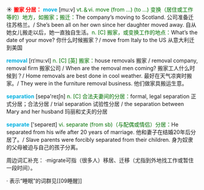 ☀ <font color="red">**搬家 分居：**</font>
<font color="sky blue">**move**</font> [mu:v] 
<font color="rgb(227, 108, 9)">vt.＆vi. move (from ...) (to ...) 变换（居住或工作等的）地方，如搬家；搬迁：</font>The company’s moving to Scotland. 公司准备迁往苏格兰。/ She’s been all on her own since her daughter moved away. 自从她女儿搬走以后，她一直独自生活。<font color="rgb(227, 108, 9)">n. [C] 搬家，或变换工作的地点：</font>What’s the date of your move? 你什么时候搬家？/ move from Italy to the US 从意大利迁到美国
           
<font color="sky blue">**removal**</font> [rɪˈmu:vl]
<font color="rgb(227, 108, 9)">n. [C] [英] 搬家：</font>house removals 搬家 / removal company, removal firm 搬家公司 / When are the removal men coming? 搬家工人什么时候到？/ Home removals are best done in cool weather. 最好在天气凉爽时搬家。/ They were in the furniture removal business. 他们做家具搬运生意。

<font color="sky blue">**separation**</font> [sepə'reɪʃn] 
<font color="rgb(227, 108, 9)">n. [C] 合法夫妻间的分居：</font>formal, legal separation 正式分居；合法分居 / trial separation 试验性分居 / the separation between Mary and her husband 玛丽和丈夫的分居

<font color="sky blue">**separate**</font> ['sepəreɪt] 
<font color="rgb(227, 108, 9)">vi. separate (from sb)（与配偶或情侣）分居：</font>He separated from his wife after 20 years of marriage. 他和妻子在结婚20年后分居了。/ Slave parents were forcibly separated from their children. 身为奴隶的父母被迫与自己的孩子分离。

周边词汇补充：
·migrate可指（很多人）移居、迁移（尤指到外地找工作或暂住一段时间）。

· 表示“睡眠”的词群见[[09睡醒]]
